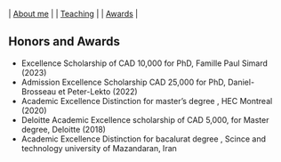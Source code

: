 | [About me](aboutme.md) | | [Teaching](teaching.md) | | [Awards](awards.md) | 

## Honors and Awards 

- Excellence Scholarship of CAD 10,000 for PhD, Famille Paul Simard (2023)
- Admission Excellence Scholarship CAD 25,000 for PhD, Daniel-Brosseau et Peter-Lekto (2022)
- Academic Excellence Distinction for master’s degree , HEC Montreal (2020)
- Deloitte Academic Excellence scholarship of CAD 5,000, for Master degree, Deloitte (2018)
- Academic Excellence Distinction for bacalurat degree , Scince and technology university of Mazandaran, Iran 